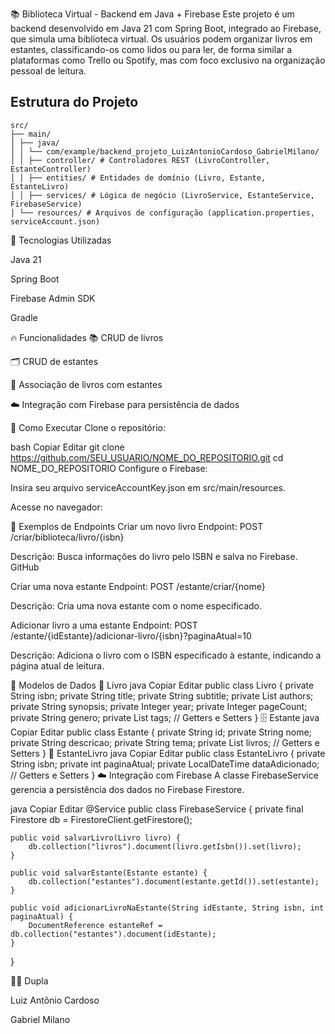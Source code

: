 📚 Biblioteca Virtual - Backend em Java + Firebase
Este projeto é um backend desenvolvido em Java 21 com Spring Boot, integrado ao Firebase, que simula uma biblioteca virtual. Os usuários podem organizar livros em estantes, classificando-os como lidos ou para ler, de forma similar a plataformas como Trello ou Spotify, mas com foco exclusivo na organização pessoal de leitura.

## Estrutura do Projeto
```text
src/
├── main/
│ ├── java/
│ │ └── com/example/backend_projeto_LuizAntonioCardoso_GabrielMilano/
│ │ ├── controller/ # Controladores REST (LivroController, EstanteController)
│ │ ├── entities/ # Entidades de domínio (Livro, Estante, EstanteLivro)
│ │ ├── services/ # Lógica de negócio (LivroService, EstanteService, FirebaseService)
│ └── resources/ # Arquivos de configuração (application.properties, serviceAccount.json)

```
🔧 Tecnologias Utilizadas

Java 21

Spring Boot

Firebase Admin SDK

Gradle


🔥 Funcionalidades
📚 CRUD de livros

🗂️ CRUD de estantes

🔁 Associação de livros com estantes

☁️ Integração com Firebase para persistência de dados

🚀 Como Executar
Clone o repositório:

bash
Copiar
Editar
git clone https://github.com/SEU_USUARIO/NOME_DO_REPOSITORIO.git
cd NOME_DO_REPOSITORIO
Configure o Firebase:

Insira seu arquivo serviceAccountKey.json em src/main/resources.

Acesse no navegador:


📌 Exemplos de Endpoints
Criar um novo livro
Endpoint: POST /criar/biblioteca/livro/{isbn}

Descrição: Busca informações do livro pelo ISBN e salva no Firebase.
GitHub

Criar uma nova estante
Endpoint: POST /estante/criar/{nome}

Descrição: Cria uma nova estante com o nome especificado.

Adicionar livro a uma estante
Endpoint: POST /estante/{idEstante}/adicionar-livro/{isbn}?paginaAtual=10

Descrição: Adiciona o livro com o ISBN especificado à estante, indicando a página atual de leitura.

🧩 Modelos de Dados
📘 Livro
java
Copiar
Editar
public class Livro {
    private String isbn;
    private String title;
    private String subtitle;
    private List<String> authors;
    private String synopsis;
    private Integer year;
    private Integer pageCount;
    private String genero;
    private List<String> tags;
    // Getters e Setters
}
🗄️ Estante
java
Copiar
Editar
public class Estante {
    private String id;
    private String nome;
    private String descricao;
    private String tema;
    private List<EstanteLivro> livros;
    // Getters e Setters
}
📗 EstanteLivro
java
Copiar
Editar
public class EstanteLivro {
    private String isbn;
    private int paginaAtual;
    private LocalDateTime dataAdicionado;
    // Getters e Setters
}
☁️ Integração com Firebase
A classe FirebaseService gerencia a persistência dos dados no Firebase Firestore.

java
Copiar
Editar
@Service
public class FirebaseService {
    private final Firestore db = FirestoreClient.getFirestore();

    public void salvarLivro(Livro livro) {
        db.collection("livros").document(livro.getIsbn()).set(livro);
    }

    public void salvarEstante(Estante estante) {
        db.collection("estantes").document(estante.getId()).set(estante);
    }

    public void adicionarLivroNaEstante(String idEstante, String isbn, int paginaAtual) {
        DocumentReference estanteRef = db.collection("estantes").document(idEstante);
    }
}

👨‍💻 Dupla

Luiz Antônio Cardoso

Gabriel Milano
